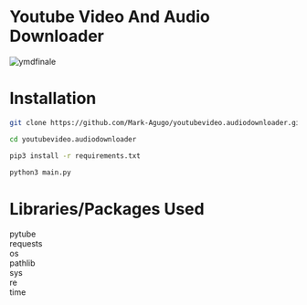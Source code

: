 # Youtube Video And Audio Downloader

![ymdfinale](https://user-images.githubusercontent.com/73078814/169670954-9a7d858e-efbc-424c-9aff-2691f5552e06.png)

# Installation

```bash
git clone https://github.com/Mark-Agugo/youtubevideo.audiodownloader.git

cd youtubevideo.audiodownloader

pip3 install -r requirements.txt

python3 main.py
```

# Libraries/Packages Used
pytube <br />
requests <br />
os <br />
pathlib <br />
sys <br />
re <br />
time

